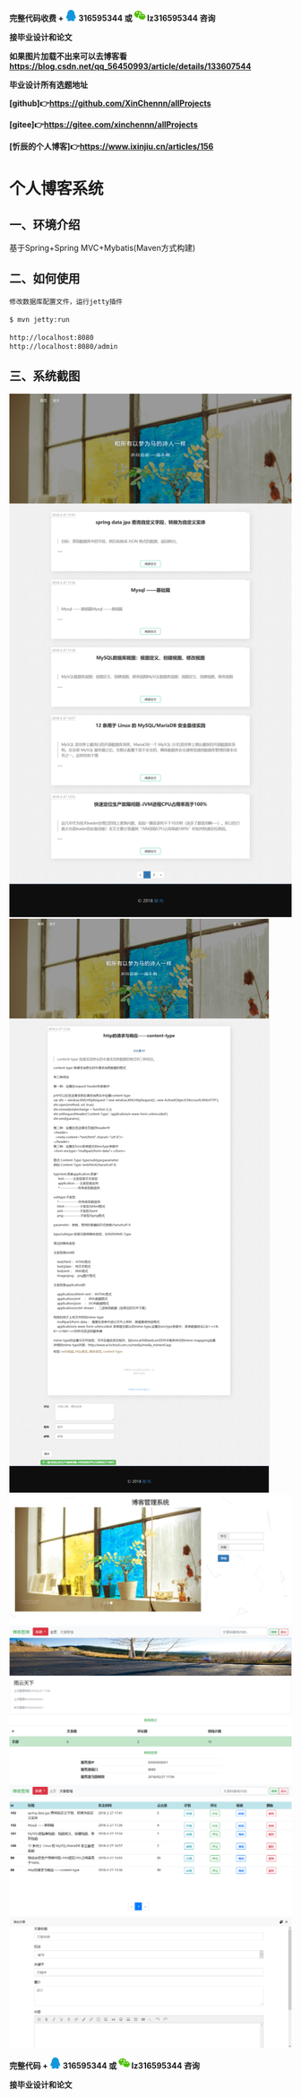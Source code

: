 **完整代码收费 +  <img src="./preview/qq.svg" width="20"> 316595344     或   <img src="./preview/weChat.svg" width="20"> lz316595344  咨询** 

**接毕业设计和论文**

**如果图片加载不出来可以去博客看 https://blog.csdn.net/qq_56450993/article/details/133607544**

**毕业设计所有选题地址**

**[github]👉https://github.com/XinChennn/allProjects**

**[gitee]👉https://gitee.com/xinchennn/allProjects**

**[忻辰的个人博客]👉https://www.ixinjiu.cn/articles/156**

# 个人博客系统

## 一、环境介绍

基于Spring+Spring MVC+Mybatis(Maven方式构建)

## 二、如何使用
```
修改数据库配置文件，运行jetty插件

$ mvn jetty:run

http://localhost:8080
http://localhost:8080/admin 
```
## 三、系统截图

<img src="./preview/1.png">

<img src="./preview/2.png">

<img src="./preview/3.png">

<img src="./preview/4.png">

<img src="./preview/5.png">

<img src="./preview/6.png">


**完整代码 +  <img src="./preview/qq.svg" width="20"> 316595344     或   <img src="./preview/weChat.svg" width="20"> lz316595344  咨询** 

**接毕业设计和论文**
